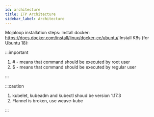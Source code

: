 ```yaml
--- 
id: architecture
title: ITP Architecture
sidebar_label: Architecture
--- 
```


Mojaloop
installation steps:
Install docker: https://docs.docker.com/install/linux/docker-ce/ubuntu/
Install K8s (for Ubuntu 18):

:::important

1. \# - means that command should be executed by root user <br/>
2. $ - means that command should be executed by regular user

:::

:::caution

1. kubelet, kubeadm and kubectl shoud be version 1.17.3 <br/>
2. Flannel is broken, use weave-kube

:::
